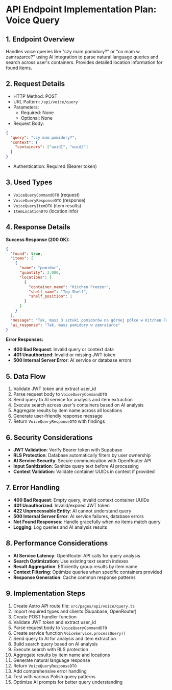 # API Endpoint Implementation Plan: Voice Query

## 1. Endpoint Overview
Handles voice queries like "czy mam pomidory?" or "co mam w zamrażarce?" using AI integration to parse natural language queries and search across user's containers. Provides detailed location information for found items.

## 2. Request Details
- HTTP Method: POST
- URL Pattern: `/api/voice/query`
- Parameters:
  - Required: None
  - Optional: None
- Request Body:
```json
{
  "query": "czy mam pomidory?",
  "context": {
    "containers": ["uuid1", "uuid2"]
  }
}
```
- Authentication: Required (Bearer token)

## 3. Used Types
- `VoiceQueryCommandDTO` (request)
- `VoiceQueryResponseDTO` (response)
- `VoiceQueryItemDTO` (item results)
- `ItemLocationDTO` (location info)

## 4. Response Details
**Success Response (200 OK):**
```json
{
  "found": true,
  "items": [
    {
      "name": "pomidor",
      "quantity": 3.000,
      "locations": [
        {
          "container_name": "Kitchen Freezer",
          "shelf_name": "Top Shelf",
          "shelf_position": 1
        }
      ]
    }
  ],
  "message": "Tak, masz 3 sztuki pomidorów na górnej półce w Kitchen Freezer",
  "ai_response": "Tak, masz pomidory w zamrażarce"
}
```

**Error Responses:**
- **400 Bad Request**: Invalid query or context data
- **401 Unauthorized**: Invalid or missing JWT token
- **500 Internal Server Error**: AI service or database errors

## 5. Data Flow
1. Validate JWT token and extract user_id
2. Parse request body to `VoiceQueryCommandDTO`
3. Send query to AI service for analysis and item extraction
4. Execute search across user's containers based on AI analysis
5. Aggregate results by item name across all locations
6. Generate user-friendly response message
7. Return `VoiceQueryResponseDTO` with findings

## 6. Security Considerations
- **JWT Validation**: Verify Bearer token with Supabase
- **RLS Protection**: Database automatically filters by user ownership
- **AI Service Security**: Secure communication with OpenRouter API
- **Input Sanitization**: Sanitize query text before AI processing
- **Context Validation**: Validate container UUIDs in context if provided

## 7. Error Handling
- **400 Bad Request**: Empty query, invalid context container UUIDs
- **401 Unauthorized**: Invalid/expired JWT token
- **422 Unprocessable Entity**: AI cannot understand query
- **500 Internal Server Error**: AI service failures, database errors
- **Not Found Responses**: Handle gracefully when no items match query
- **Logging**: Log queries and AI analysis results

## 8. Performance Considerations
- **AI Service Latency**: OpenRouter API calls for query analysis
- **Search Optimization**: Use existing text search indexes
- **Result Aggregation**: Efficiently group results by item name
- **Context Filtering**: Optimize queries when specific containers provided
- **Response Generation**: Cache common response patterns

## 9. Implementation Steps
1. Create Astro API route file: `src/pages/api/voice/query.ts`
2. Import required types and clients (Supabase, OpenRouter)
3. Create POST handler function
4. Validate JWT token and extract user_id
5. Parse request body to `VoiceQueryCommandDTO`
6. Create service function `VoiceService.processQuery()`
7. Send query to AI for analysis and item extraction
8. Build search query based on AI analysis
9. Execute search with RLS protection
10. Aggregate results by item name and locations
11. Generate natural language response
12. Return `VoiceQueryResponseDTO`
13. Add comprehensive error handling
14. Test with various Polish query patterns
15. Optimize AI prompts for better query understanding 